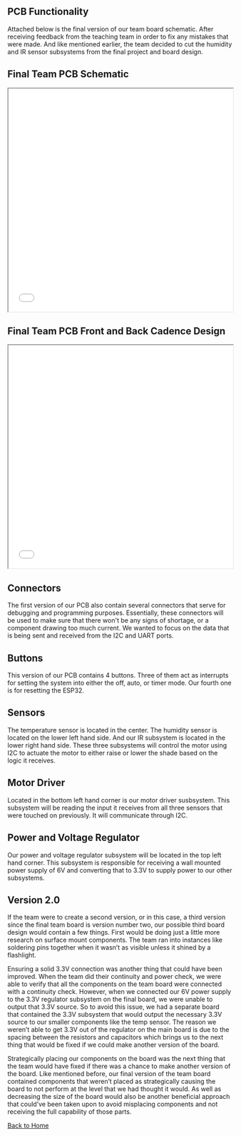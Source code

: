 **PCB Functionality**
-
Attached below is the final version of our team board schematic. After receiving feedback from the teaching team in order to fix any mistakes that were made. And like mentioned earlier, the team decided to cut the humidity and IR sensor subsystems from the final project and board design. 

Final Team PCB Schematic
-
<iframe src="vertopal_53e86d8e1b304e0fba1b8ab00a47e725/media/Final_Schematic.pdf" width="100%" height="500px"></iframe>

Final Team PCB Front and Back Cadence Design
-
<iframe src="vertopal_53e86d8e1b304e0fba1b8ab00a47e725/media/PCB.pdf" width="100%" height="500px"></iframe>


Connectors
-
The first version of our PCB also contain several connectors that serve for debugging and programming purposes. Essentially, these connectors will be used to make sure that there won't be any signs of shortage, or a component drawing too much current. We wanted to focus on the data that is being sent and received from the I2C and UART ports.

Buttons
-
This version of our PCB contains 4 buttons. Three of them act as interrupts for setting the system into either the off, auto, or timer mode. Our fourth one is for resetting the ESP32.

Sensors
-
The temperature sensor is located in the center. The humidity sensor is located on the lower left hand side. And our IR subsystem is located in the lower right hand side. These three subsystems will control the motor using I2C to actuate the motor to either raise or lower the shade based on the logic it receives. 

Motor Driver
-
Located in the bottom left hand corner is our motor driver susbsystem. This subsystem will be reading the input it receives from all three sensors that were touched on previously. It will communicate through I2C.

Power and Voltage Regulator
-
Our power and voltage regulator subsystem will be located in the top left hand corner. This subsystem is responsible for receiving a wall mounted power supply of 6V and converting that to 3.3V to supply power to our other subsystems.

Version 2.0
-
If the team were to create a second version, or in this case, a third version since the final team board is version number two, our possible third board design would contain a few things. First would be doing just a little more research on surface mount components. The team ran into instances like soldering pins together when it wasn’t as visible unless it shined by a flashlight. 

Ensuring a solid 3.3V connection was another thing that could have been improved. When the team did their continuity and power check, we were able to verify that all the components on the team board were connected with a continuity check. However, when we connected our 6V power supply to the 3.3V regulator subsystem on the final board, we were unable to output that 3.3V source. So to avoid this issue, we had a separate board that contained the 3.3V subsystem that would output the necessary 3.3V source to our smaller components like the temp sensor. The reason we weren’t able to get 3.3V out of the regulator on the main board is due to the spacing between the resistors and capacitors which brings us to the next thing that would be fixed if we could make another version of the board.

Strategically placing our components on the board was the next thing that the team would have fixed if there was a chance to make another version of the board. Like mentioned before, our final version of the team board contained components that weren’t placed as strategically causing the board to not perform at the level that we had thought it would. As well as decreasing the size of the board would also be another beneficial approach that could’ve been taken upon to avoid misplacing components and not receiving the full capability of those parts.


[Back to Home](index)
